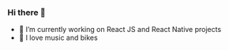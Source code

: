 ### Hi there 👋

- 🔭 I’m currently working on React JS and React Native projects
- 🚴 I love music and bikes

